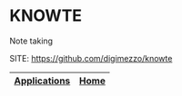 # KNOWTE
 
 Note taking
 
 SITE: https://github.com/digimezzo/knowte

 | [Applications](https://portable-linux-apps.github.io/apps.html) | [Home](https://portable-linux-apps.github.io)
 | --- | --- |
